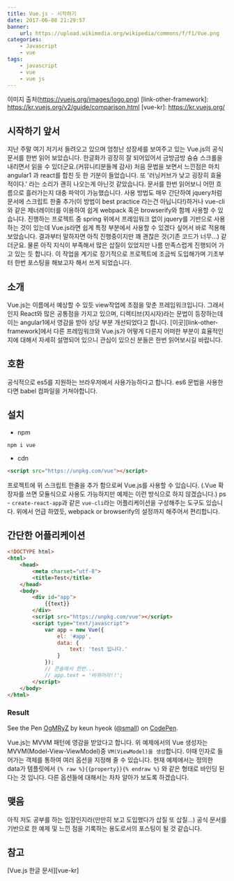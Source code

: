 ```yaml
---
title: Vue.js - 시작하기
date: 2017-06-08 21:29:57
banner:
    url: https://upload.wikimedia.org/wikipedia/commons/f/f1/Vue.png
categories:
    - Javascript
    - vue
tags:
    - javascript
    - vue
    - vue js
---
```

이미지 출처(https://vuejs.org/images/logo.png)
[link-other-framework]: https://kr.vuejs.org/v2/guide/comparison.html
[vue-kr]: https://kr.vuejs.org/


## 시작하기 앞서
지난 주말 여기 저기서 들려오고 있으며 엄청난 성장세를 보여주고 있는 Vue.js의 공식 문서를 한번 읽어 보았습니다. 한글화가 굉장히 잘 되어있어서 금방금방 슝슝 스크롤을 내리면서 읽을 수 있더군요.(커뮤니티분들께 감사) 처음 문법을 보면서 느낀점은 마치 angular1 과 react를 합친 듯 한 기분이 들었습니다. 또 '러닝커브가 낮고 굉장히 효율적이다.' 라는 소리가 괜히 나오는게 아닌것 같았습니다. 문서를 한번 읽어보니 어떤 흐름으로 흘러가는지 대충 파악이 가능했습니다. 사용 방법도 매우 간단하여 jquery처럼 문서에 스크립트 한줄 추가(이 방법이 best practice 라는건 아닙니다!)하거나 vue-cli와 같은 제너레이터를 이용하여 쉽게 webpack 혹은 browserify와 함께 사용할 수 있습니다. 진행하는 프로젝트 중 spring 위에서 프레임워크 없이 jquery를 기반으로 사용하는 것이 있는데 Vue.js라면 쉽게 특정 부분에서 사용할 수 있겠다 싶어서 바로 적용해 보았습니다. 결과부터 말하자면 아직 진행중이지만 꽤 괜찮은 것(기존 코드가 너무...) 같더군요. 물론 아직 지식이 부족해서 많은 삽질이 있었지만 나름 만족스럽게 진행되어 가고 있는 듯 합니다. 이 작업을 계기로 장기적으로 프로젝트에 조금씩 도입해가며 기초부터 한번 포스팅을 해보고자 해서 쓰게 되었습니다.

## 소개
Vue.js는 이름에서 예상할 수 있듯 view작업에 초점을 맞춘 프레임워크입니다. 그래서인지 React와 많은 공통점을 가지고 있으며, 디렉티브(지시자)라는 문법이 등장하는데 이는 angular1에서 영감을 받아 상당 부분 개선되었다고 합니다. [이곳][link-other-framework]에서 다른 프레임워크와 Vue.js가 어떻게 다른지 어떠한 부분이 효율적인지에 대해서 자세히 설명되어 있으니 관심이 있으신 분들은 한번 읽어보시길 바랍니다.

## 호환
공식적으로 es5를 지원하는 브라우저에서 사용가능하다고 합니다. es6 문법을 사용한다면 babel 컴파일을 거쳐야합니다.

## 설치
- npm

```
npm i vue
```
- cdn

```html
<script src="https://unpkg.com/vue"></script>
```
프로젝트에 위 스크립트 한줄을 추가 함으로써 Vue.js를 사용할 수 있습니다. (.Vue 확장자를 쓰면 모듈식으로 사용도 가능하지만 예제는 이런 방식으로 하지 않겠습니다.)
ps - `create-react-app`과 같은 `vue-cli`라는 어플리케이션을 구성해주는 도구도 있습니다. 위에서 언급 하였듯, webpack or browserify의 설정까지 해주어서 편리합니다.

## 간단한 어플리케이션
```html
<!DOCTYPE html>
<html>
    <head>
        <meta charset="utf-8">
        <title>Test</title>
    </head>
    <body>
        <div id="app">
            {{text}}
        </div>
        <script src="https://unpkg.com/vue"></script>
        <script type="text/javascript">
            var app = new Vue({
                el: '#app',
                data: {
                    text: 'test 입니다.'
                }
            });
            // 콘솔에서 한번...
            // app.text = '바뀌어라!!';
        </script>
    </body>
</html>
```

### Result

<p data-height="300" data-theme-id="11131" data-slug-hash="OgMRyZ" data-default-tab="js,result" data-user="small" data-embed-version="2" data-pen-title="OgMRyZ" class="codepen">See the Pen <a href="https://codepen.io/small/pen/OgMRyZ/">OgMRyZ</a> by keun hyeok (<a href="https://codepen.io/small">@small</a>) on <a href="https://codepen.io">CodePen</a>.</p>
<script async src="https://production-assets.codepen.io/assets/embed/ei.js"></script>

Vue.js는 MVVM 패턴에 영감을 받았다고 합니다. 위 예제에서의 Vue 생성자는 MVVM(Model-View-ViewModel)중 `VM(ViewModel)을 생성`합니다. 이때 인자로 들어가는 객체를 통하여 여러 옵션을 지정해 줄 수 있습니다. 현재 예제에서는 정의한 data가 템플릿에서 `{% raw %}{{property}}{% endraw %}` 와 같은 형태로 바인딩 된다는 것 입니다. 다른 옵션들에 대해서는 차차 알아가 보도록 하겠습니다.


## 맺음
아직 저도 공부를 하는 입장인지라(만만히 보고 도입했다가 삽질 또 삽질...) 공식 문서를 기반으로 한 예제 및 느낀 점을 기록하는 용도로서의 포스팅이 될 것 같습니다.

## 참고
[Vue.js 한글 문서][vue-kr]
